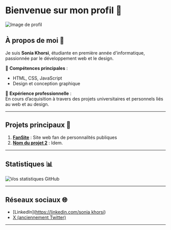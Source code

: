 # Bienvenue sur mon profil 👋

![Image de profil](https://wallpaperaccess.com/full/1947484.jpg)

## À propos de moi 🌟  
Je suis **Sonia Khorsi**, étudiante en première année d'informatique, passionnée par le développement web et le design.  

🔹 **Compétences principales** :  
- HTML, CSS, JavaScript  
- Design et conception graphique  

🔹 **Expérience professionnelle** :  
En cours d’acquisition à travers des projets universitaires et personnels liés au web et au design.  

---

## Projets principaux 🚀  
1. **[FanSite](https://github.com/mathieu-auger/projet-Fansite.git)** : Site web fan de personnalités publiques  
2. **[Nom du projet 2](https://github.com/sonia-khorsi/job1.git)** : Idem.  

---

## Statistiques 📊  
![Vos statistiques GitHub](https://github-readme-stats.vercel.app/api?username=sonia-khorsi&show_icons=true&theme=dark)  

---

## Réseaux sociaux 🌐  
- [LinkedIn]([https://linkedin.com/sonia khorsi](https://www.linkedin.com/in/sonia-khorsi-13910a301?utm_source=share&utm_campaign=share_via&utm_content=profile&utm_medium=android_app))  
- [X (anciennement Twitter)](https://x.com/khorsi_sonia)  

---


